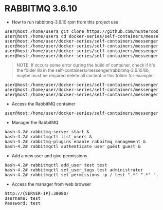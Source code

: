 # RABBITMQ 3.6.10

- How to run rabbitmq-3.6.10 rpm from this project use

<pre>
user@host:/home/user$ git clone https://github.com/huntercodexs/docker-series.git .
user@host:/home/user$ cd docker-series/self-containers/messenger/rabbitmq-3.6.10
user@host:/home/user/docker-series/self-containers/messenger/rabbitmq-3.6.10$ docker network create open_network
user@host:/home/user/docker-series/self-containers/messenger/rabbitmq-3.6.10$ docker-compose up --build
user@host:/home/user/docker-series/self-containers/messenger/rabbitmq-3.6.10$ [Ctrl+C]
user@host:/home/user/docker-series/self-containers/messenger/rabbitmq-3.6.10$ docker-compose start
</pre>

> NOTE: If occurs some error during the build of container, check if it's the folder lib in the 
> self-containers/messenger/rabbitmq-3.6.10/lib, maybe must be required delete all content in this folder
> for example:

<pre>
user@host:/home/user/docker-series/self-containers/messenger/rabbitmq-3.6.10$ cd lib
user@host:/home/user/docker-series/self-containers/messenger/rabbitmq-3.6.10$ rm -rf .*
user@host:/home/user/docker-series/self-containers/messenger/rabbitmq-3.6.10$ rm -rf *
</pre>

- Access the RabbitMQ container

<pre>
user@host:/home/user/docker-series/self-containers/messenger/rabbitmq-3.6.10$ docker exec -it rabbitmq-3.6.10 /bin/bash
</pre>

- Manager the RabbitMQ
<pre>
bash-4.2# rabbitmq-server start &
bash-4.2# rabbitmqctl list_users &
bash-4.2# rabbitmq-plugins enable rabbitmq_management &
bash-4.2# rabbitmqctl authenticate_user guest guest &
</pre>  

- Add a new user and give permissions
<pre>
bash-4.2# rabbitmqctl add_user test test
bash-4.2# rabbitmqctl set_user_tags test administrator
bash-4.2# rabbitmqctl set_permissions -p / test ".*" ".*" ".*"
</pre>

- Access the manager from web browser
<pre>
http://{SERVER-IP}:38080/
Username: test
Password: test
</pre>
